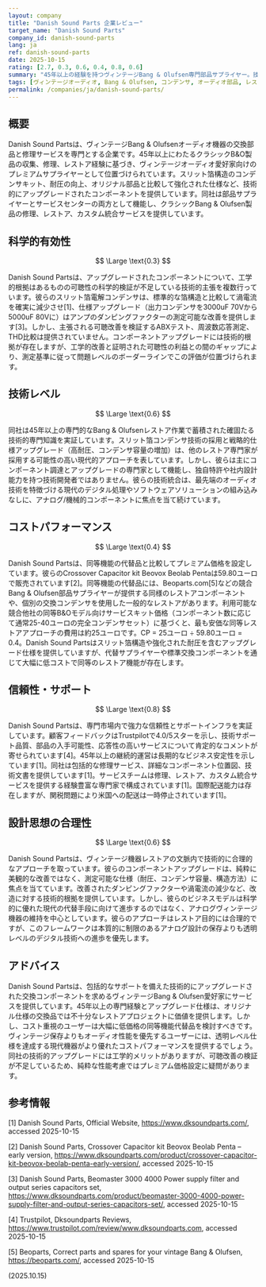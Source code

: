 ```yaml
---
layout: company
title: "Danish Sound Parts 企業レビュー"
target_name: "Danish Sound Parts"
company_id: danish-sound-parts
lang: ja
ref: danish-sound-parts
date: 2025-10-15
rating: [2.7, 0.3, 0.6, 0.4, 0.8, 0.6]
summary: "45年以上の経験を持つヴィンテージBang & Olufsen専門部品サプライヤー。技術的にアップグレードされた交換部品を提供するが、可聴性の検証なしにプレミアム価格を設定"
tags: [ヴィンテージオーディオ, Bang & Olufsen, コンデンサ, オーディオ部品, レストア]
permalink: /companies/ja/danish-sound-parts/
---
```


## 概要

Danish Sound Partsは、ヴィンテージBang & Olufsenオーディオ機器の交換部品と修理サービスを専門とする企業です。45年以上にわたるクラシックB&O製品の収集、修理、レストア経験に基づき、ヴィンテージオーディオ愛好家向けのプレミアムサプライヤーとして位置づけられています。スリット箔構造のコンデンサキット、耐圧の向上、オリジナル部品と比較して強化された仕様など、技術的にアップグレードされたコンポーネントを提供しています。同社は部品サプライヤーとサービスセンターの両方として機能し、クラシックBang & Olufsen製品の修理、レストア、カスタム統合サービスを提供しています。

## 科学的有効性

$$ \Large \text{0.3} $$

Danish Sound Partsは、アップグレードされたコンポーネントについて、工学的根拠はあるものの可聴性の科学的検証が不足している技術的主張を複数行っています。彼らのスリット箔電解コンデンサは、標準的な箔構造と比較して渦電流を確実に減少させ[1]、仕様アップグレード（出力コンデンサを3000uF 70Vから5000uF 80Vに）はアンプのダンピングファクターの測定可能な改善を提供します[3]。しかし、主張される可聴改善を検証するABXテスト、周波数応答測定、THD比較は提供されていません。コンポーネントアップグレードには技術的根拠が存在しますが、工学的改善と証明された可聴性の利益との間のギャップにより、測定基準に従って問題レベルのボーダーラインでこの評価が位置づけられます。

## 技術レベル

$$ \Large \text{0.6} $$

同社は45年以上の専門的なBang & Olufsenレストア作業で蓄積された確固たる技術的専門知識を実証しています。スリット箔コンデンサ技術の採用と戦略的仕様アップグレード（高耐圧、コンデンサ容量の増加）は、他のレストア専門家が採用する可能性の高い現代的アプローチを表しています。しかし、彼らは主にコンポーネント調達とアップグレードの専門家として機能し、独自特許や社内設計能力を持つ技術開発者ではありません。彼らの技術統合は、最先端のオーディオ技術を特徴づける現代のデジタル処理やソフトウェアソリューションの組み込みなしに、アナログ/機械的コンポーネントに焦点を当て続けています。

## コストパフォーマンス

$$ \Large \text{0.4} $$

Danish Sound Partsは、同等機能の代替品と比較してプレミアム価格を設定しています。彼らのCrossover Capacitor kit Beovox Beolab Pentaは59.80ユーロで販売されています[2]。同等機能の代替品には、Beoparts.com[5]などの競合Bang & Olufsen部品サプライヤーが提供する同様のレストアコンポーネントや、個別の交換コンデンサを使用した一般的なレストアがあります。利用可能な競合他社の同等B&Oモデル向けサービスキット価格（コンポーネント数に応じて通常25-40ユーロの完全コンデンサセット）に基づくと、最も安価な同等レストアアプローチの費用は約25ユーロです。CP = 25ユーロ ÷ 59.80ユーロ = 0.4。Danish Sound Partsはスリット箔構造や強化された耐圧を含むアップグレード仕様を提供していますが、代替サプライヤーや標準交換コンポーネントを通じて大幅に低コストで同等のレストア機能が存在します。

## 信頼性・サポート

$$ \Large \text{0.8} $$

Danish Sound Partsは、専門市場内で強力な信頼性とサポートインフラを実証しています。顧客フィードバックはTrustpilotで4.0/5スターを示し、技術サポート品質、部品の入手可能性、応答性の高いサービスについて肯定的なコメントが寄せられています[4]。45年以上の継続的運営は長期的なビジネス安定性を示しています[1]。同社は包括的な修理サービス、詳細なコンポーネント位置図、技術文書を提供しています[1]。サービスチームは修理、レストア、カスタム統合サービスを提供する経験豊富な専門家で構成されています[1]。国際配送能力は存在しますが、関税問題により米国への配送は一時停止されています[1]。

## 設計思想の合理性

$$ \Large \text{0.6} $$

Danish Sound Partsは、ヴィンテージ機器レストアの文脈内で技術的に合理的なアプローチを取っています。彼らのコンポーネントアップグレードは、純粋に美観的な改善ではなく、測定可能な仕様（耐圧、コンデンサ容量、構造方法）に焦点を当てています。改善されたダンピングファクターや渦電流の減少など、改造に対する技術的根拠を提供しています。しかし、彼らのビジネスモデルは科学的に優れた現代の代替手段に向けて進歩するのではなく、アナログヴィンテージ機器の維持を中心としています。彼らのアプローチはレストア目的には合理的ですが、このフレームワークは本質的に制限のあるアナログ設計の保存よりも透明レベルのデジタル技術への進歩を優先します。

## アドバイス

Danish Sound Partsは、包括的なサポートを備えた技術的にアップグレードされた交換コンポーネントを求めるヴィンテージBang & Olufsen愛好家にサービスを提供しています。45年以上の専門経験とアップグレード仕様は、オリジナル仕様の交換品では不十分なレストアプロジェクトに価値を提供します。しかし、コスト重視のユーザーは大幅に低価格の同等機能代替品を検討すべきです。ヴィンテージ保存よりもオーディオ性能を優先するユーザーには、透明レベル仕様を達成する現代機器がより優れたコストパフォーマンスを提供するでしょう。同社の技術的アップグレードには工学的メリットがありますが、可聴改善の検証が不足しているため、純粋な性能考慮ではプレミアム価格設定に疑問があります。

## 参考情報

[1] Danish Sound Parts, Official Website, https://www.dksoundparts.com/, accessed 2025-10-15

[2] Danish Sound Parts, Crossover Capacitor kit Beovox Beolab Penta – early version, https://www.dksoundparts.com/product/crossover-capacitor-kit-beovox-beolab-penta-early-version/, accessed 2025-10-15

[3] Danish Sound Parts, Beomaster 3000 4000 Power supply filter and output series capacitors set, https://www.dksoundparts.com/product/beomaster-3000-4000-power-supply-filter-and-output-series-capacitors-set/, accessed 2025-10-15

[4] Trustpilot, Dksoundparts Reviews, https://www.trustpilot.com/review/www.dksoundparts.com, accessed 2025-10-15

[5] Beoparts, Correct parts and spares for your vintage Bang & Olufsen, https://beoparts.com/, accessed 2025-10-15

(2025.10.15)